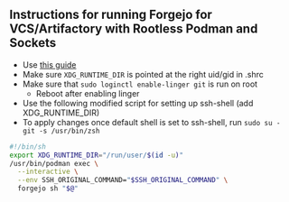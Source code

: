 ## Instructions for running Forgejo for VCS/Artifactory with Rootless Podman and Sockets

- Use [this guide](https://unpipeetaulit.fr/en/posts/forgejo_podman/)
- Make sure `XDG_RUNTIME_DIR` is pointed at the right uid/gid in .shrc
- Make sure that `sudo loginctl enable-linger git` is run on root
    - Reboot after enabling linger
- Use the following modified script for setting up ssh-shell (add XDG_RUNTIME_DIR)
- To apply changes once default shell is set to ssh-shell, run `sudo su - git -s /usr/bin/zsh`
```bash
#!/bin/sh
export XDG_RUNTIME_DIR="/run/user/$(id -u)"
/usr/bin/podman exec \
  --interactive \
  --env SSH_ORIGINAL_COMMAND="$SSH_ORIGINAL_COMMAND" \
  forgejo sh "$@"
```